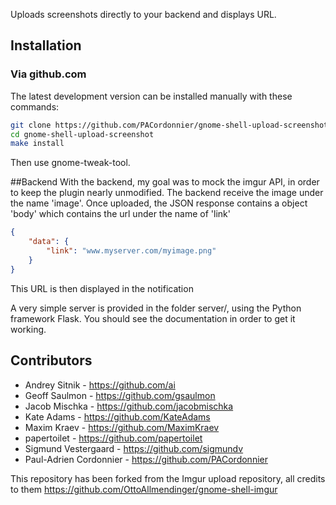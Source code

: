 Uploads screenshots directly to your backend and displays URL.

## Installation
### Via github.com

The latest development version can be installed manually with these commands:

```sh
git clone https://github.com/PACordonnier/gnome-shell-upload-screenshot.git
cd gnome-shell-upload-screenshot
make install
```

Then use gnome-tweak-tool.

##Backend
With the backend, my goal was to mock the imgur API, in order to keep the plugin nearly unmodified.
The backend receive the image under the name 'image'.
Once uploaded, the JSON response contains a object 'body' which contains the url under the name of 'link'

```JSON
{
	"data": {
		"link": "www.myserver.com/myimage.png"
	}
}
```
This URL is then displayed in the notification

A very simple server is provided in the folder server/, using the Python framework Flask. You should see the documentation in order to get it working.

## Contributors

* Andrey Sitnik - https://github.com/ai
* Geoff Saulmon - https://github.com/gsaulmon
* Jacob Mischka - https://github.com/jacobmischka
* Kate Adams - https://github.com/KateAdams
* Maxim Kraev - https://github.com/MaximKraev
* papertoilet - https://github.com/papertoilet
* Sigmund Vestergaard - https://github.com/sigmundv
* Paul-Adrien Cordonnier - https://github.com/PACordonnier

This repository has been forked from the Imgur upload repository, all credits to them
https://github.com/OttoAllmendinger/gnome-shell-imgur

